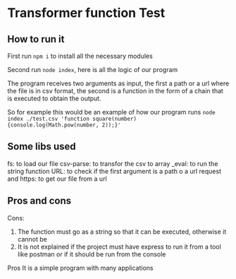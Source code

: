 # Transformer function Test 

## How to run it

First run `npm i` to install all the necessary modules

Second run `node index`, here is all the logic of our program

The program receives two arguments as input, the first a path or a url where the file is in csv format, the second is a function in the form of a chain that is executed to obtain the output.

So for example this would be an example of how our program runs `node index ./test.csv 'function square(number) {console.log(Math.pow(number, 2));}'`

## Some libs used 

fs: to load our file 
csv-parse: to transfor the csv to array 
_eval: to run the string function 
URL: to check if the first argument is a path o a url 
request and https: to get our file from a url 

## Pros and cons 

Cons: 
1. The function must go as a string so that it can be executed, otherwise it cannot be
2. It is not explained if the project must have express to run it from a tool like postman or if it should be run from the console

Pros 
It is a simple program with many applications